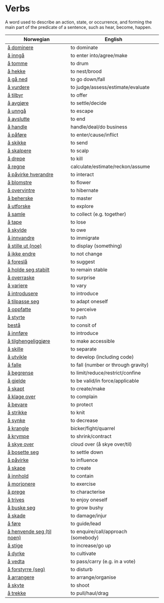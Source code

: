 # Verbs

A word used to describe an action, state, or occurrence, and forming the main part of the predicate of a sentence, such as hear, become, happen.

| Norwegian | English |
| --- | --- |
| [å dominere](https://www.ordnett.no/search?language=no&phrase=å%20dominere) | to dominate |
| [å inngå](https://www.ordnett.no/search?language=no&phrase=å%20inngå) | to enter into/agree/make |
| [å tomme](https://www.ordnett.no/search?language=no&phrase=å%20tomme) | to drum |
| [å hekke](https://www.ordnett.no/search?language=no&phrase=å%20hekke) | to nest/brood |
| [å gå ned](https://www.ordnett.no/search?language=no&phrase=å%20gå%20ned) | to go down/fall |
| [å vurdere](https://www.ordnett.no/search?language=no&phrase=å%20vurdere) | to judge/assess/estimate/evaluate |
| [å tilbyr](https://www.ordnett.no/search?language=no&phrase=å%20tilbyr) | to offer |
| [å avgjøre](https://www.ordnett.no/search?language=no&phrase=å%20avgjøre) | to settle/decide |
| [å unngå](https://www.ordnett.no/search?language=no&phrase=å%20unngå) | to escape |
| [å avslutte](https://www.ordnett.no/search?language=no&phrase=å%20avslutte) | to end |
| [å handle](https://www.ordnett.no/search?language=no&phrase=å%20handle) | handle/deal/do business |
| [å påføre](https://www.ordnett.no/search?language=no&phrase=å%20påføre) | to enter/cause/inflict |
| [å skikke](https://www.ordnett.no/search?language=no&phrase=å%20skikke) | to send |
| [å skalpere](https://www.ordnett.no/search?language=no&phrase=å%20skalpere) | to scalp |
| [å drepe](https://www.ordnett.no/search?language=no&phrase=å%20drepe) | to kill |
| [å regne](https://www.ordnett.no/search?language=no&phrase=å%20regne) | calculate/estimate/reckon/assume |
| [å påvirke hverandre](https://www.ordnett.no/search?language=no&phrase=å%20påvirke%20hverandre) | to interact |
| [å blomstre](https://www.ordnett.no/search?language=no&phrase=å%20blomstre) | to flower |
| [å overvintre](https://www.ordnett.no/search?language=no&phrase=å%20overvintre) | to hibernate |
| [å beherske](https://www.ordnett.no/search?language=no&phrase=å%20beherske) | to master |
| [å utforske](https://www.ordnett.no/search?language=no&phrase=å%20utforske) | to explore |
| [å samle](https://www.ordnett.no/search?language=no&phrase=å%20samle) | to collect (e.g. together) |
| [å tape](https://www.ordnett.no/search?language=no&phrase=å%20tape) | to lose |
| [å skylde](https://www.ordnett.no/search?language=no&phrase=å%20skylde) | to owe |
| [å innvandre](https://www.ordnett.no/search?language=no&phrase=å%20innvandre) | to immigrate |
| [å stille ut (noe)](https://www.ordnett.no/search?language=no&phrase=å%20stille%20ut%20(noe)) | to display (something) |
| [å ikke endre](https://www.ordnett.no/search?language=no&phrase=å%20ikke%20endre) | to not change |
| [å foreslå](https://www.ordnett.no/search?language=no&phrase=å%20foreslå) | to suggest |
| [å holde seg stabilt](https://www.ordnett.no/search?language=no&phrase=å%20holde%20seg%20stabilt) | to remain stable |
| [å overraske](https://www.ordnett.no/search?language=no&phrase=å%20overraske) | to surprise |
| [å variere](https://www.ordnett.no/search?language=no&phrase=å%20variere) | to vary |
| [å introdusere](https://www.ordnett.no/search?language=no&phrase=å%20introdusere) | to introduce |
| [å tilpasse seg](https://www.ordnett.no/search?language=no&phrase=å%20tilpasse%20seg) | to adapt oneself |
| [å oppfatte](https://www.ordnett.no/search?language=no&phrase=å%20oppfatte) | to perceive |
| [å styrte](https://www.ordnett.no/search?language=no&phrase=å%20styrte) | to rush |
| [bestå](https://www.ordnett.no/search?language=no&phrase=bestå) | to consit of |
| [å innføre](https://www.ordnett.no/search?language=no&phrase=å%20innføre) | to introduce |
| [å tilghengeliggjøre](https://www.ordnett.no/search?language=no&phrase=å%20tilghengeliggjøre) | to make accessible |
| [å skille](https://www.ordnett.no/search?language=no&phrase=å%20skille) | to separate |
| [å utvikle](https://www.ordnett.no/search?language=no&phrase=å%20utvikle) | to develop (including code) |
| [å falle](https://www.ordnett.no/search?language=no&phrase=å%20falle) | to fall (number or through gravity) |
| [å begrense](https://www.ordnett.no/search?language=no&phrase=å%20begrense) | to limit/reduce/restrict/confine |
| [å gjelde](https://www.ordnett.no/search?language=no&phrase=å%20gjelde) | to be valid/in force/applicable |
| [å skapt](https://www.ordnett.no/search?language=no&phrase=å%20skapt) | to create/make |
| [å klage over](https://www.ordnett.no/search?language=no&phrase=å%20klage%20over) | to complain |
| [å bevare](https://www.ordnett.no/search?language=no&phrase=å%20bevare) | to protect |
| [å strikke](https://www.ordnett.no/search?language=no&phrase=å%20strikke) | to knit |
| [å synke](https://www.ordnett.no/search?language=no&phrase=å%20synke) | to decrease |
| [å krangle](https://www.ordnett.no/search?language=no&phrase=å%20krangle) | bicker/fight/quarrel |
| [å krympe](https://www.ordnett.no/search?language=no&phrase=å%20krympe) | to shrink/contract |
| [å skye over](https://www.ordnett.no/search?language=no&phrase=å%20skye%20over) | cloud over (å skye over/til) |
| [å bosette seg](https://www.ordnett.no/search?language=no&phrase=å%20bosette%20seg) | to settle down |
| [å påvirke](https://www.ordnett.no/search?language=no&phrase=å%20påvirke) | to influence |
| [å skape](https://www.ordnett.no/search?language=no&phrase=å%20skape) | to create |
| [å innhold](https://www.ordnett.no/search?language=no&phrase=å%20innhold) | to contain |
| [å morjonere](https://www.ordnett.no/search?language=no&phrase=å%20morjonere) | to exercise |
| [å prege](https://www.ordnett.no/search?language=no&phrase=å%20prege) | to characterise |
| [å trives](https://www.ordnett.no/search?language=no&phrase=å%20trives) | to enjoy oneself |
| [å buske seg](https://www.ordnett.no/search?language=no&phrase=å%20buske%20seg) | to grow bushy |
| [å skade](https://www.ordnett.no/search?language=no&phrase=å%20skade) | to damage/injur |
| [å føre](https://www.ordnett.no/search?language=no&phrase=å%20føre) | to guide/lead |
| [å henvende seg (til noen)](https://www.ordnett.no/search?language=no&phrase=å%20henvende%20seg%20(til%20noen)) | to enquire/call/approach (somebody) |
| [å stige](https://www.ordnett.no/search?language=no&phrase=å%20stige) | to increase/go up |
| [å dyrke](https://www.ordnett.no/search?language=no&phrase=å%20dyrke) | to cultivate |
| [å vedta](https://www.ordnett.no/search?language=no&phrase=å%20vedta) | to pass/carry (e.g. in a vote) |
| [å forstyrre (seg)](https://www.ordnett.no/search?language=no&phrase=å%20forstyrre%20(seg)) | to disturb |
| [å arrangere](https://www.ordnett.no/search?language=no&phrase=å%20arrangere) | to arrange/organise |
| [å skyte](https://www.ordnett.no/search?language=no&phrase=å%20skyte) | to shoot |
| [å trekke](https://www.ordnett.no/search?language=no&phrase=å%20trekke) | to pull/haul/drag |

